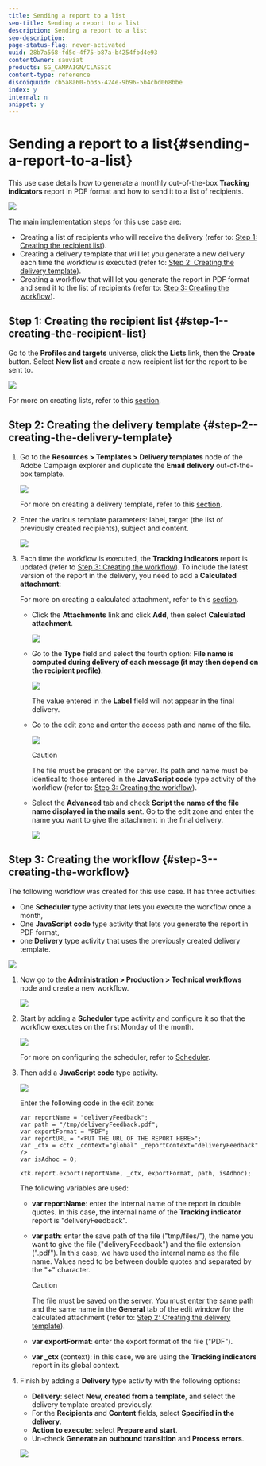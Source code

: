 ```yaml
---
title: Sending a report to a list
seo-title: Sending a report to a list
description: Sending a report to a list
seo-description: 
page-status-flag: never-activated
uuid: 28b7a568-fd5d-4f75-b87a-b4254fbd4e93
contentOwner: sauviat
products: SG_CAMPAIGN/CLASSIC
content-type: reference
discoiquuid: cb5a8a60-bb35-424e-9b96-5b4cbd068bbe
index: y
internal: n
snippet: y
---
```


# Sending a report to a list{#sending-a-report-to-a-list}

This use case details how to generate a monthly out-of-the-box **Tracking indicators** report in PDF format and how to send it to a list of recipients.

![](assets/use_case_report_intro.png)

The main implementation steps for this use case are:

* Creating a list of recipients who will receive the delivery (refer to: [Step 1: Creating the recipient list](../../workflow/using/sending-a-report-to-a-list.md#step-1--creating-the-recipient-list)). 
* Creating a delivery template that will let you generate a new delivery each time the workflow is executed (refer to: [Step 2: Creating the delivery template](../../workflow/using/sending-a-report-to-a-list.md#step-2--creating-the-delivery-template)).
* Creating a workflow that will let you generate the report in PDF format and send it to the list of recipients (refer to: [Step 3: Creating the workflow](../../workflow/using/sending-a-report-to-a-list.md#step-3--creating-the-workflow)).

## Step 1: Creating the recipient list {#step-1--creating-the-recipient-list}

Go to the **Profiles and targets** universe, click the **Lists** link, then the **Create** button. Select **New list** and create a new recipient list for the report to be sent to.

![](assets/use_case_report_1.png)

For more on creating lists, refer to this [section](../../platform/using/creating-and-managing-lists.md).

## Step 2: Creating the delivery template {#step-2--creating-the-delivery-template}

1. Go to the **Resources > Templates > Delivery templates** node of the Adobe Campaign explorer and duplicate the **Email delivery** out-of-the-box template.

   ![](assets/use_case_report_2.png)

   For more on creating a delivery template, refer to this [section](../../delivery/using/about-templates.md).

1. Enter the various template parameters: label, target (the list of previously created recipients), subject and content.

   ![](assets/use_case_report_3.png)

1. Each time the workflow is executed, the **Tracking indicators** report is updated (refer to [Step 3: Creating the workflow](../../workflow/using/sending-a-report-to-a-list.md#step-3--creating-the-workflow)). To include the latest version of the report in the delivery, you need to add a **Calculated attachment**:

   For more on creating a calculated attachment, refer to this [section](../../delivery/using/attaching-files.md#creating-a-calculated-attachment).

    * Click the **Attachments** link and click **Add**, then select **Calculated attachment**.
    
      ![](assets/use_case_report_4.png)

    * Go to the **Type** field and select the fourth option: **File name is computed during delivery of each message (it may then depend on the recipient profile)**. 
    
      ![](assets/use_case_report_5.png)

      The value entered in the **Label** field will not appear in the final delivery.
    
    * Go to the edit zone and enter the access path and name of the file. 
    
      ![](assets/use_case_report_6.png)

      >[!CAUTION]
      >
      >The file must be present on the server. Its path and name must be identical to those entered in the **JavaScript code** type activity of the workflow (refer to: [Step 3: Creating the workflow](../../workflow/using/sending-a-report-to-a-list.md#step-3--creating-the-workflow)).

    * Select the **Advanced** tab and check **Script the name of the file name displayed in the mails sent**. Go to the edit zone and enter the name you want to give the attachment in the final delivery.
    
      ![](assets/use_case_report_6bis.png)

## Step 3: Creating the workflow {#step-3--creating-the-workflow}

The following workflow was created for this use case. It has three activities:

* One **Scheduler** type activity that lets you execute the workflow once a month,
* One **JavaScript code** type activity that lets you generate the report in PDF format,
* one **Delivery** type activity that uses the previously created delivery template.

![](assets/use_case_report_8.png)

1. Now go to the **Administration > Production > Technical workflows** node and create a new workflow.

   ![](assets/use_case_report_7.png)

1. Start by adding a **Scheduler** type activity and configure it so that the workflow executes on the first Monday of the month.

   ![](assets/use_case_report_9.png)

   For more on configuring the scheduler, refer to [Scheduler](../../workflow/using/scheduler.md).

1. Then add a **JavaScript code** type activity.

   ![](assets/use_case_report_10.png)

   Enter the following code in the edit zone:

   ```
   var reportName = "deliveryFeedback";
   var path = "/tmp/deliveryFeedback.pdf";
   var exportFormat = "PDF";
   var reportURL = "<PUT THE URL OF THE REPORT HERE>";
   var _ctx = <ctx _context="global" _reportContext="deliveryFeedback" />
   var isAdhoc = 0;
   
   xtk.report.export(reportName, _ctx, exportFormat, path, isAdhoc);
   ```

   The following variables are used:

    * **var reportName**: enter the internal name of the report in double quotes. In this case, the internal name of the **Tracking indicator** report is "deliveryFeedback".
    * **var path**: enter the save path of the file ("tmp/files/"), the name you want to give the file ("deliveryFeedback") and the file extension (".pdf"). In this case, we have used the internal name as the file name. Values need to be between double quotes and separated by the "+" character.

      >[!CAUTION]
      >
      >The file must be saved on the server. You must enter the same path and the same name in the **General** tab of the edit window for the calculated attachment (refer to: [Step 2: Creating the delivery template](../../workflow/using/sending-a-report-to-a-list.md#step-2--creating-the-delivery-template)).

    * **var exportFormat**: enter the export format of the file ("PDF").
    * **var _ctx** (context): in this case, we are using the **Tracking indicators** report in its global context.

1. Finish by adding a **Delivery** type activity with the following options:

    * **Delivery**: select **New, created from a template**, and select the delivery template created previously.
    * For the **Recipients** and **Content** fields, select **Specified in the delivery**.
    * **Action to execute**: select **Prepare and start**. 
    * Un-check **Generate an outbound transition** and **Process errors**.

   ![](assets/use_case_report_11.png)

